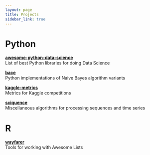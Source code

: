```yaml
---
layout: page
title: Projects
sidebar_link: true
---
```


# Python
[**awesome-python-data-science**](https://krzjoa.github.io/awesome-python-data-science)
<br>List of best Python libraries for doing Data Science

[**bace**](https://github.com/krzjoa/bace)
<br>Python implementations of Naive Bayes algorithm variants

[**kaggle-metrics**](https://github.com/krzjoa/kaggle-metrics)
<br>Metrics for Kaggle competitions

[**sciquence**](https://github.com/krzjoa/sciquence)
<br>Miscellaneous algorithms for processing sequences and time series

# R
[**wayfarer**](https://krzjoa.github.io/wayfarer)
<br>Tools for working with Awesome Lists
